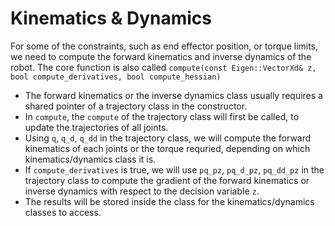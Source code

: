 # Kinematics & Dynamics

For some of the constraints, such as end effector position, or torque limits, we need to compute the forward kinematics and inverse dynamics of the robot.
The core function is also called `compute(const Eigen::VectorXd& z, bool compute_derivatives, bool compute_hessian)`

 - The forward kinematics or the inverse dynamics class usually requires a shared pointer of a trajectory class in the constructor.
 - In `compute`, the `compute` of the trajectory class will first be called, to update the trajectories of all joints.
 - Using `q`, `q_d`, `q_dd` in the trajectory class, we will compute the forward kinematics of each joints or the torque requried, depending on which kinematics/dynamics class it is.
 - If `compute_derivatives` is true, we will use `pq_pz`, `pq_d_pz`, `pq_dd_pz` in the trajectory class to compute the gradient of the forward kinematics or inverse dynamics with respect to the decision variable `z`.
 - The results will be stored inside the class for the kinematics/dynamics classes to access.